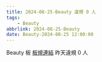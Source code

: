 ```yaml
---
title: 2024-08-25-Beauty 違規 0 人
tags:
    - Beauty
abbrlink: 2024-08-25-Beauty
date: Beauty-2024-08-25 12:00:00
---
```

Beauty 板 [板規連結](https://www.ptt.cc/bbs/Beauty/M.1630069980.A.84B.html)
昨天違規 0 人
